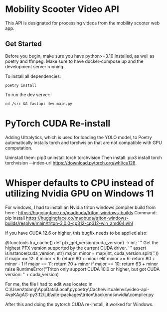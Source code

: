 # Mobility Scooter Video API
This API is designated for processing videos from the mobility scooter web app.

## Get Started
Before you begin, make sure you have python>=3.10 installed, as well as poetry and ffmpeg. 
Make sure to have docker-compose up and the development server running.

To install all dependencies:
```
poetry install
```
To run the dev server:
```
cd /src && fastapi dev main.py
```

# PyTorch CUDA Re-install
Adding Ultralytics, which is used for loading the YOLO model, to Poetry automatically installs torch and torchvision that are not compatible with GPU computation. 

Uninstall them: pip3 uninstall torch torchvision
Then install: pip3 install torch torchvision --index-url https://download.pytorch.org/whl/cu128.


# Whisper defaults to CPU instead of utilizing Nvidia GPU on Windows 11
For windows, I had to install an Nvidia triton windows compiler build from here : https://huggingface.co/madbuda/triton-windows-builds
Command:
pip install https://huggingface.co/madbuda/triton-windows-builds/resolve/main/triton-3.0.0-cp312-cp312-win_amd64.whl

If you have CUDA 12.6 or higher, this bugfix needs to be applied also:

@functools.lru_cache()
def ptx_get_version(cuda_version) -> int:
    '''
    Get the highest PTX version supported by the current CUDA driver.
    '''
    assert isinstance(cuda_version, str)
    major, minor = map(int, cuda_version.split('.'))
    if major == 12:
        if minor < 6:
            return 80 + minor
        elif minor >= 6:
            return 80 + minor - 1
    if major == 11:
        return 70 + minor
    if major == 10:
        return 63 + minor
    raise RuntimeError("Triton only support CUDA 10.0 or higher, but got CUDA version: " + cuda_version)

For me, the file I had to edit was located in
C:\Users\tdang\AppData\Local\pypoetry\Cache\virtualenvs\video-api-4vpKAgAG-py3.12\Lib\site-packages\triton\backends\nvidia\compiler.py

After this and doing the pytorch CUDA re-install, it worked for Windows.